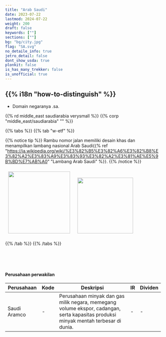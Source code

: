 ```yaml
---
title: "Arab Saudi"
date: 2023-07-22
lastmod: 2024-07-22
weight: 200
draft: false
keywords: [""]
sections: [""]
bg: "bg/city.jpg"
flag: "SA.svg"
no_detaile_info: true
jetro_detail: false
dont_show_usda: true
plonkit: false
is_has_many_trekker: false
is_unofficial: true
---
```


<div class="main-desciption country-description">
    <h2 class="section-title">{{% i18n "how-to-distinguish" %}}</h2>
    <ul class="rule-list">
        <li>Domain negaranya <span class="quiz">.sa</span>.</li>
    </ul>
    {{% rd middle_east saudiarabia verysmall %}}
    {{% corp "middle_east/saudiarabia" "" %}}
</div>

{{% tabs %}}
{{% tab "w-etf" %}}

{{% notice tip %}}
Rambu nomor jalan memiliki desain khas dan menampilkan lambang nasional Arab Saudi{{% ref "https://ja.wikipedia.org/wiki/%E3%82%B5%E3%82%A6%E3%82%B8%E3%82%A2%E3%83%A9%E3%83%93%E3%82%A2%E3%81%AE%E5%9B%BD%E7%AB%A0" "Lambang Arab Saudi" %}}.
{{% /notice %}}

<div class="googlemap-if">
<img src="/rule/middle_east/saudiarabia/r/route_5_ksa_png.jpg" width="200px" style="margin:10px">
<img src="/rule/middle_east/saudiarabia/r/Saudi_Arabia_-_City_road-356.svg" width="180px" style="margin:10px">
</div>

{{% /tab %}}
{{% /tabs  %}}


<div class="container-corp mt-5" id="corp-desc" style="padding-top:50px">
    <h4 class="mb-4">Perusahaan perwakilan</h4>
    <table class="table table-striped table-bordered">
        <thead class="table-light">
            <tr>
                <th scope="col" class="col-width-2">Perusahaan</th>
                <th scope="col" class="col-width-1">Kode</th>
                <th scope="col" class="col-width-7">Deskripsi</th>
                <th scope="col" class="col-width-05">IR</th>
                <th scope="col" class="col-width-05">Dividen</th>
            </tr>
        </thead>
        <tbody class="corp-desc">
            <tr>
                <td>Saudi Aramco</td>
                <td>-</td>
                <td>Perusahaan minyak dan gas milik negara, memegang volume ekspor, cadangan, serta kapasitas produksi minyak mentah terbesar di dunia.</td>
                <td>-</td>
                <td>-</td>
            </tr>
        </tbody>
    </table>
</div>
